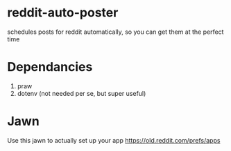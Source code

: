 # reddit-auto-poster
schedules posts for reddit automatically, so you can get them at the perfect time 

# Dependancies 
1. praw
2. dotenv (not needed per se, but super useful)

# Jawn 
Use this jawn to actually set up your app https://old.reddit.com/prefs/apps